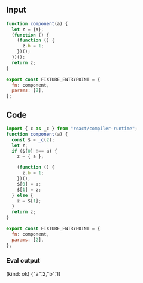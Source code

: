 
## Input

```javascript
function component(a) {
  let z = {a};
  (function () {
    (function () {
      z.b = 1;
    })();
  })();
  return z;
}

export const FIXTURE_ENTRYPOINT = {
  fn: component,
  params: [2],
};

```

## Code

```javascript
import { c as _c } from "react/compiler-runtime";
function component(a) {
  const $ = _c(2);
  let z;
  if ($[0] !== a) {
    z = { a };

    (function () {
      z.b = 1;
    })();
    $[0] = a;
    $[1] = z;
  } else {
    z = $[1];
  }
  return z;
}

export const FIXTURE_ENTRYPOINT = {
  fn: component,
  params: [2],
};

```
      
### Eval output
(kind: ok) {"a":2,"b":1}